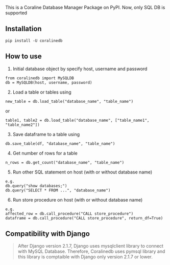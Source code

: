 This is a Coraline Database Manager Package on PyPI. Now, only SQL DB is supported

## Installation
```
pip install -U coralinedb
```

## How to use

1. Initial database object by specify host, username and password
```
from coralinedb import MySQLDB
db = MySQLDB(host, username, password)
```

2. Load a table or tables using
```
new_table = db.load_table("database_name", "table_name")
```
or
```
table1, table2 = db.load_table("database_name", ["table_name1", "table_name2"])
```


3. Save dataframe to a table using
```
db.save_table(df, "database_name", "table_name")
```


4. Get number of rows for a table
```
n_rows = db.get_count("database_name", "table_name")
```


5. Run other SQL statement on host (with or without database name)
```
e.g.
db.query("show databases;")
db.query("SELECT * FROM ...", "database_name")
```


6. Run store procedure on host (with or without database name)
```
e.g.
affected_row = db.call_procedure("CALL store_procedure")
dataframe = db.call_procedure("CALL store_procedure", return_df=True)
```

## Compatibility with Django
> After Django version 2.1.7, Django uses mysqlclient library to connect with MySQL Database. Therefore, Coralinedb uses pymsql library and this library is comptaible with Django only version 2.1.7 or lower.
